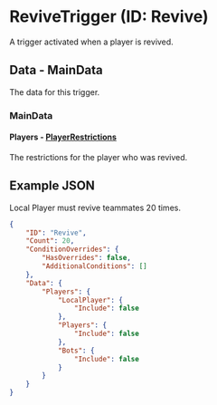 # ReviveTrigger (ID: Revive)
A trigger activated when a player is revived.

## Data - MainData
The data for this trigger.

### MainData

#### Players - [PlayerRestrictions](../Common/PlayerRestrictions.md)
The restrictions for the player who was revived.

## Example JSON

Local Player must revive teammates 20 times.
```json
{
    "ID": "Revive",
    "Count": 20,
    "ConditionOverrides": {
        "HasOverrides": false,
        "AdditionalConditions": []
    },
    "Data": {
        "Players": {
            "LocalPlayer": {
                "Include": false
            },
            "Players": {
                "Include": false
            },
            "Bots": {
                "Include": false
            }
        }
    }
}
```